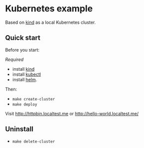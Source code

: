 # Kubernetes example
Based on [kind](https://kind.sigs.k8s.io) as a local Kubernetes cluster.

## Quick start

Before you start: 

_Required_
* install [kind](https://kind.sigs.k8s.io/docs/user/quick-start/#installation)
* install [kubectl](https://kubernetes.io/docs/tasks/tools/install-kubectl/)
* install [helm](https://helm.sh/docs/intro/quickstart/#install-helm).

Then: 

* `make create-cluster`
* `make deploy`

Visit http://httpbin.localtest.me or http://hello-world.localtest.me/

## Uninstall

* `make delete-cluster`
